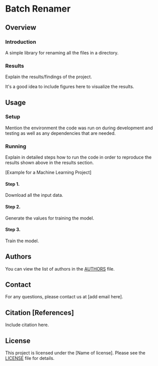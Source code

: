 # Batch Renamer

## Overview

### Introduction

A simple library for renaming all the files in a directory.

### Results

Explain the results/findings of the project.

It's a good idea to include figures here to visualize the results.

## Usage

### Setup

Mention the environment the code was run on during development and testing as well as any dependencies that are needed.

### Running

Explain in detailed steps how to run the code in order to reproduce the results shown above in the results section.

[Example for a Machine Learning Project]

#### Step 1.

Download all the input data.

#### Step 2.

Generate the values for training the model.

#### Step 3.

Train the model.

## Authors

You can view the list of authors in the [AUTHORS](/AUTHORS) file.

## Contact

For any questions, please contact us at [add email here].

## Citation [References]

Include citation here.

## License

This project is licensed under the [Name of license]. Please see the [LICENSE](/LICENSE) file for details.
